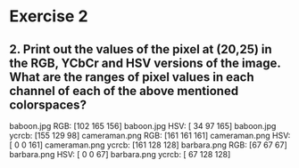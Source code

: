 # Exercise 2

## 2. Print out the values of the pixel at (20,25) in the RGB, YCbCr and HSV versions of the image. What are the ranges of pixel values in each channel of each of the above mentioned colorspaces?


baboon.jpg RGB: [102 165 156]
               baboon.jpg HSV: [ 34  97 165]
               baboon.jpg ycrcb: [155 129  98]
               cameraman.png RGB: [161 161 161]
               cameraman.png HSV: [  0   0 161]
               cameraman.png ycrcb: [161 128 128]
               barbara.png RGB: [67 67 67]
               barbara.png HSV: [ 0  0 67]
               barbara.png ycrcb: [ 67 128 128]
